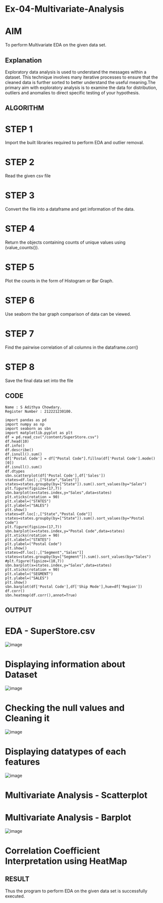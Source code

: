 # Ex-04-Multivariate-Analysis
# AIM
To perform Multivariate EDA on the given data set.

## Explanation
Exploratory data analysis is used to understand the messages within a dataset. This technique involves many iterative processes to ensure that the cleaned data is further sorted to better understand the useful meaning.The primary aim with exploratory analysis is to examine the data for distribution, outliers and anomalies to direct specific testing of your hypothesis.

## ALGORITHM
# STEP 1
Import the built libraries required to perform EDA and outlier removal.

# STEP 2
Read the given csv file

# STEP 3
Convert the file into a dataframe and get information of the data.

# STEP 4
Return the objects containing counts of unique values using (value_counts()).

# STEP 5
Plot the counts in the form of Histogram or Bar Graph.

# STEP 6
Use seaborn the bar graph comparison of data can be viewed.

# STEP 7
Find the pairwise correlation of all columns in the dataframe.corr()

# STEP 8
Save the final data set into the file

## CODE
~~~
Name : S Adithya Chowdary.
Register Number : 212221230100.
~~~
~~~
import pandas as pd
import numpy as np
import seaborn as sbn
import matplotlib.pyplot as plt
df = pd.read_csv("/content/SuperStore.csv")
df.head(10)
df.info()
df.describe()
df.isnull().sum()
df['Postal Code'] = df["Postal Code"].fillna(df['Postal Code'].mode()[0])
df.isnull().sum()
df.dtypes
sbn.scatterplot(df['Postal Code'],df['Sales'])
states=df.loc[:,["State","Sales"]]
states=states.groupby(by=["State"]).sum().sort_values(by="Sales")
plt.figure(figsize=(17,7))
sbn.barplot(x=states.index,y="Sales",data=states)
plt.xticks(rotation = 90)
plt.xlabel=("STATES")
plt.ylabel=("SALES")
plt.show()
states=df.loc[:,["State","Postal Code"]]
states=states.groupby(by=["State"]).sum().sort_values(by="Postal Code")
plt.figure(figsize=(17,7))
sbn.barplot(x=states.index,y="Postal Code",data=states)
plt.xticks(rotation = 90)
plt.xlabel=("STATES")
plt.ylabel=("Postal Code")
plt.show()
states=df.loc[:,["Segment","Sales"]]
states=states.groupby(by=["Segment"]).sum().sort_values(by="Sales")
#plt.figure(figsize=(10,7))
sbn.barplot(x=states.index,y="Sales",data=states)
plt.xticks(rotation = 90)
plt.xlabel=("SEGMENT")
plt.ylabel=("SALES")
plt.show()
sbn.barplot(df['Postal Code'],df['Ship Mode'],hue=df['Region'])
df.corr()
sbn.heatmap(df.corr(),annot=True)
~~~
## OUTPUT

# EDA - SuperStore.csv
![image](https://user-images.githubusercontent.com/93427248/203043312-bb047566-6ec4-4064-abeb-77d0bf5cce63.png)
# Displaying information about Dataset
![image](https://user-images.githubusercontent.com/93427248/203043656-83c6b4e1-d2cd-43e4-9217-b104e627c5b9.png)

# Checking the null values and Cleaning it
![image](https://user-images.githubusercontent.com/93427248/203043691-6bf73e37-a44b-4fe6-bae7-c78f666e7181.png)
# Displaying datatypes of each features
![image](https://user-images.githubusercontent.com/93427248/203045024-c51e8f5e-2023-4780-aae9-afdc2a312c00.png)

# Multivariate Analysis - Scatterplot

# Multivariate Analysis - Barplot
![image](https://user-images.githubusercontent.com/93427248/203044227-75b23d65-88c1-4429-959e-d4bca52b6a7f.png)


# Correlation Coefficient Interpretation using HeatMap

## RESULT
Thus the program to perform EDA on the given data set is successfully executed.
